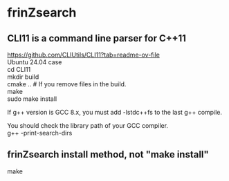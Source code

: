 # frinZsearch 
 
## CLI11 is a command line parser for C++11    
https://github.com/CLIUtils/CLI11?tab=readme-ov-file     
Ubuntu 24.04 case    
cd CLI11     
mkdir build      
cmake .. # If you remove files in the build.    
make     
sudo make install     
    
If g++ version is GCC 8.x, you must add -lstdc++fs to the last g++ compile.     
    
You should check the library path of your GCC compiler.      
g++ -print-search-dirs      
      
    
## frinZsearch install method, not "make install"    
make     
   
